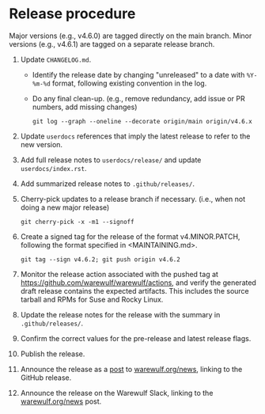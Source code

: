 # Release procedure

Major versions (e.g., v4.6.0) are tagged directly on the main branch. Minor
versions (e.g., v4.6.1) are tagged on a separate release branch.

1. Update `CHANGELOG.md`.

   - Identify the release date by changing "unreleased" to a date with
     `%Y-%m-%d` format, following existing convention in the log.

   - Do any final clean-up. (e.g., remove redundancy, add issue or PR numbers,
     add missing changes)
     
         git log --graph --oneline --decorate origin/main origin/v4.6.x

2. Update `userdocs` references that imply the latest release to refer to the
   new version.

3. Add full release notes to `userdocs/release/` and update
   `userdocs/index.rst`.

4. Add summarized release notes to `.github/releases/`.

5. Cherry-pick updates to a release branch if necessary. (i.e., when not doing a
   new major release)
   
       git cherry-pick -x -m1 --signoff
   
6. Create a signed tag for the release of the format v4.MINOR.PATCH, following
   the format specified in <MAINTAINING.md>.
   
       git tag --sign v4.6.2; git push origin v4.6.2

7. Monitor the release action associated with the pushed tag at
   https://github.com/warewulf/warewulf/actions, and verify the generated draft
   release contains the expected artifacts. This includes the source tarball and
   RPMs for Suse and Rocky Linux.

8. Update the release notes for the release with the summary in
   `.github/releases/`.

9. Confirm the correct values for the pre-release and latest release flags.

10. Publish the release.

11. Announce the release as a [post][1] to [warewulf.org/news][2], linking to
   the GitHub release.

12. Announce the release on the Warewulf Slack, linking to the
    [warewulf.org/news][2] post.

[1]: https://github.com/warewulf/warewulf.org/tree/main/src/posts

[2]: https://warewulf.org/news
